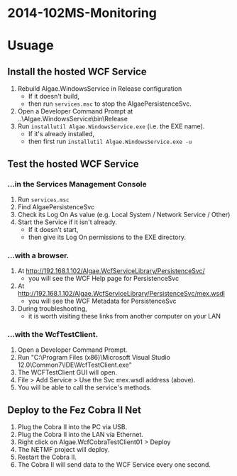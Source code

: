 2014-102MS-Monitoring
=====================

# Usuage

## Install the hosted WCF Service

1. Rebuild Algae.WindowsService in Release configuration
    - If it doesn't build, 
    - then run ```services.msc``` to stop the AlgaePersistenceSvc.
1. Open a Developer Command Prompt at ..\Algae.WindowsService\bin\Release 
1. Run ```installutil Algae.WindowsService.exe``` (i.e. the EXE name).
    - If it's already installed,
    - then first run ```installutil Algae.WindowsService.exe -u```
    
## Test the hosted WCF Service

### ...in the Services Management Console
1. Run ```services.msc```
1. Find AlgaePersistenceSvc
1. Check its Log On As value (e.g. Local System / Network Service / Other)
1. Start the Service if it isn't already.
    - If it doesn't start, 
    - then give its Log On permissions to the EXE directory.

### ...with a browser.
1. At http://192.168.1.102/Algae.WcfServiceLibrary/PersistenceSvc/
    - you will see the WCF Help page for PersistenceSvc
1. At http://192.168.1.102/Algae.WcfServiceLibrary/PersistenceSvc/mex.wsdl
    - you will see the WCF Metadata for PersistenceSvc
1. During troubleshooting, 
    - it is worth visiting these links from another computer on your LAN

### ...with the WcfTestClient.
1. Open a Developer Command Prompt.
1. Run "C:\Program Files (x86)\Microsoft Visual Studio 12.0\Common7\IDE\WcfTestClient.exe"
1. The WCFTestClient GUI will open.
1. File > Add Service > Use the Svc mex.wsdl address (above).
1. You will be able to call the service's methods.

## Deploy to the Fez Cobra II Net

1. Plug the Cobra II into the PC via USB.
1. Plug the Cobra II into the LAN via Ethernet.
1. Right click on Algae.WcfCobraTestClient01 > Deploy
1. The NETMF project will deploy.
1. Restart the Cobra II.
1. The Cobra II will send data to the WCF Service every one second.